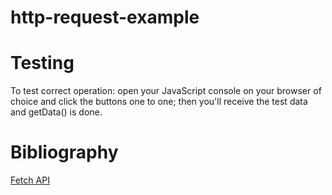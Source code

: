 # http-request-example

# Testing

To test correct operation: open your JavaScript console on your browser of choice and click the buttons one to one; then you'll receive the test data and getData() is done.

# Bibliography

[Fetch API](https://developer.mozilla.org/en-US/docs/Web/API/Fetch_API)
